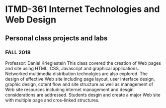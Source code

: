 # ITMD-361 Internet Technologies and Web Design
## Personal class projects and labs
### FALL 2018
Professor: Daniel Krieglestein 
This class covered the creation of Web pages and site using HTML, CSS, Javascript and graphical applications. Networked multimedia distribution technolgies are also explored. The design of effective Web site including page layout, user interface design, graphic design, cotent flow and site structure as well as management of Web site resources including internet management and desgin considerations are addressed. Students desgin and create a major Web site with multiple page and cros-linked structures.
